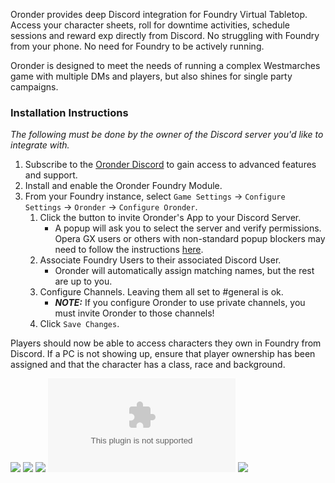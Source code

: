 Oronder provides deep Discord integration for Foundry Virtual Tabletop. Access your character sheets, roll for
downtime activities, schedule sessions and reward exp directly from Discord. No struggling with Foundry from your phone.
No need for Foundry to be actively running.

Oronder is designed to meet the needs of running a complex Westmarches game with multiple DMs and players,
but also shines for single party campaigns.

### Installation Instructions

_The following must be done by the owner of the Discord server you'd like to integrate with._

1. Subscribe to the [Oronder Discord](https://discord.gg/Adg48Xrs6K) to gain access to advanced features and support.
2. Install and enable the Oronder Foundry Module.
3. From your Foundry instance, select `Game Settings` → `Configure Settings` → `Oronder` → `Configure Oronder`.
    1. Click the button to invite Oronder's App to your Discord Server.
        - A popup will ask you to select the server and verify permissions.
          Opera GX users or others with non-standard popup blockers may need to follow the instructions
          [here](https://discord.com/channels/860520082697617468/1144855605308301362/1221743284100272168).
    2. Associate Foundry Users to their associated Discord User.
        - Oronder will automatically assign matching names, but the rest are up to you.
    3. Configure Channels. Leaving them all set to #general is ok.
        - **_NOTE:_** If you configure Oronder to use private channels, you must invite Oronder to those channels!
    4. Click `Save Changes`.

Players should now be able to access characters they own in Foundry from Discord.
If a PC is not showing up, ensure that player ownership has been assigned and that the character has a class, race and
background.

[![](https://img.shields.io/github/v/release/oronder/Oronder?style=for-the-badge)](https://github.com/oronder/Oronder/releases/latest)
[![](https://img.shields.io/badge/dynamic/json.svg?url=https%3A%2F%2Fraw.githubusercontent.com%2Foronder%2FOronder%2Fmain%2Fmodule.json&label=foundry&query=$.compatibility.verified&colorB=orange&style=for-the-badge&logo=foundryvirtualtabletop)](https://foundryvtt.com/releases/)
[![](https://img.shields.io/badge/dynamic/json.svg?url=https%3A%2F%2Fraw.githubusercontent.com%2Foronder%2FOronder%2Fmain%2Fmodule.json&label=dnd5e&query=$.relationships.systems[0].compatibility.verified&colorB=red&style=for-the-badge&logo=dungeonsanddragons)](https://github.com/foundryvtt/dnd5e/releases)
[![](https://img.shields.io/github/downloads/oronder/Oronder/module.zip?style=for-the-badge)](https://github.com/oronder/Oronder/releases/latest/download/module.zip)
[![](https://img.shields.io/discord/860520082697617468?label=discord&style=for-the-badge&logo=discord&color=5865F2&logoColor=white)](https://discord.gg/Adg48Xrs6K)
